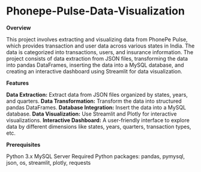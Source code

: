 # Phonepe-Pulse-Data-Visualization

**Overview**

This project involves extracting and visualizing data from PhonePe Pulse, which provides transaction and user data across various states in India. The data is categorized into transactions, users, and insurance information. The project consists of data extraction from JSON files, transforming the data into pandas DataFrames, inserting the data into a MySQL database, and creating an interactive dashboard using Streamlit for data visualization.

**Features**

**Data Extraction:**
Extract data from JSON files organized by states, years, and quarters.
**Data Transformation:**
Transform the data into structured pandas DataFrames.
**Database Integration:**
Insert the data into a MySQL database.
**Data Visualization:**
Use Streamlit and Plotly for interactive visualizations.
**Interactive Dashboard:**
A user-friendly interface to explore data by different dimensions like states, years, quarters, transaction types, etc.

**Prerequisites**

Python 3.x
MySQL Server
Required Python packages: pandas, pymysql, json, os, streamlit, plotly, requests
